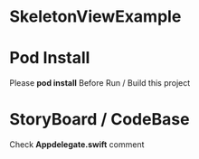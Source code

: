 # SkeletonViewExample

# Pod Install
Please **pod install** Before Run / Build this project

# StoryBoard / CodeBase
Check **Appdelegate.swift** comment 
